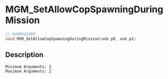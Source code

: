 # MGM_SetAllowCopSpawningDuringMission
```c
// 0x00642460
void MGM_SetAllowCopSpawningDuringMission(unk p0, unk p1)
```
## Description
```
Minimum Arguments: 2
Maximum Arguments: 2
```

